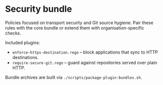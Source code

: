 # Security bundle

Policies focused on transport security and Git source hygiene. Pair these rules
with the core bundle or extend them with organisation-specific checks.

Included plugins:

- `enforce-https-destination.rego` – block applications that sync to HTTP
  destinations.
- `require-secure-git.rego` – guard against repositories served over plain HTTP.

Bundle archives are built via `./scripts/package-plugin-bundles.sh`.
